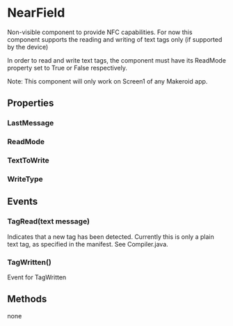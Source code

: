 # NearField

Non-visible component to provide NFC capabilities. For now this component supports the reading and writing of text tags only \(if supported by the device\)

In order to read and write text tags, the component must have its ReadMode property set to True or False respectively.

Note: This component will only work on Screen1 of any Makeroid app.

## Properties

### LastMessage

### ReadMode

### TextToWrite

### WriteType

## Events

### TagRead\(text message\)

Indicates that a new tag has been detected. Currently this is only a plain text tag, as specified in the manifest. See Compiler.java.

### TagWritten\(\)

Event for TagWritten

## Methods

none

